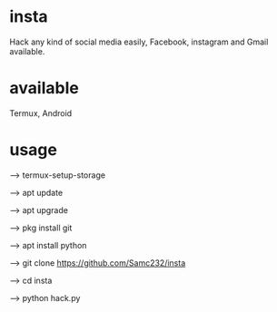 
# insta
Hack any kind of social media easily, Facebook, instagram and Gmail available.

# available
Termux, Android

# usage

--> termux-setup-storage

--> apt update

--> apt upgrade

--> pkg install git

--> apt install python

--> git clone https://github.com/Samc232/insta

--> cd insta

--> python hack.py

